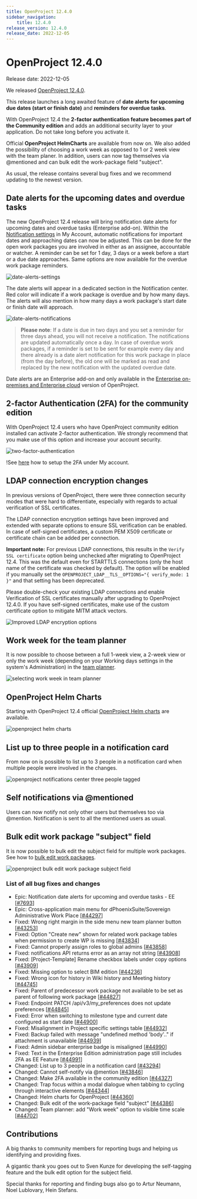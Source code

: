 ```yaml
---
title: OpenProject 12.4.0
sidebar_navigation:
    title: 12.4.0
release_version: 12.4.0
release_date: 2022-12-05
---
```


# OpenProject 12.4.0

Release date: 2022-12-05

We released [OpenProject 12.4.0](https://community.openproject.org/versions/1595).

This release launches a long awaited feature of **date alerts for upcoming due dates (start or finish date)** and **reminders for overdue tasks**.

With OpenProject 12.4 the **2-factor authentication feature becomes part of the Community edition** and adds an additional security layer to your application. Do not take long before you activate it.

Official **OpenProject HelmCharts** are available from now on. We also added the possibility of choosing a work week as opposed to 1 or 2 week view with the team planer. In addition, users can now tag themselves via @mentioned and can bulk edit the work-package field "subject".

As usual, the release contains several bug fixes and we recommend updating to the newest version.

## Date alerts for the upcoming dates and overdue tasks

The new OpenProject 12.4 release will bring notification date alerts for upcoming dates and overdue tasks (Enterprise add-on). Within the [Notification settings](../../../user-guide/notifications/notification-settings/) in My Account, automatic notifications for important dates and approaching dates can now be adjusted. This can be done for the open work packages you are involved in either as an assignee, accountable or watcher. A reminder can be set for 1 day, 3 days or a week before a start or a due date approaches.
Same options are now available for the overdue work package reminders.

![date-alerts-settings](openproject-date-alerts-settings.png)

The date alerts will appear in a dedicated section in the Notification center. Red color will indicate if a work package is overdue and by how many days. The alerts will also mention in how many days a work package's start date or finish date will approach.

![date-alerts-notifications](openproject-date-alerts-notification-center.png)

>**Please note**: If a date is due in two days and you set a reminder for three days ahead, you will not receive a notification. The notifications are updated automatically once a day.
In case of overdue work packages, if a reminder is set to be sent for example every day and there already is a date alert notification for this work package in place (from the day before), the old one will be marked as read and replaced by the new notification with the updated overdue date.

Date alerts are an Enterprise add-on and only available in the [Enterprise on-premises and Enterprise cloud](https://www.openproject.org/enterprise-edition) version of OpenProject.

## 2-factor Authentication (2FA) for the community edition

With OpenProject 12.4 users who have OpenProject community edition installed can activate 2-factor authentication. We strongly recommend that you make use of this option and increase your account security.

![two-factor-authentication](openproject-2-factor-authentication-community-edition.png)

!See [here](../../../getting-started/my-account/#two-factor-authentication) how to setup the 2FA under My account.



## LDAP connection encryption changes

In previous versions of OpenProject, there were three connection security modes that were hard to differentiate, especially with regards to actual verification of SSL certificates.

The LDAP connection encryption settings have been improved and extended with separate options to ensure SSL verification can be enabled. In case of self-signed certificates, a custom PEM X509 certificate or certificate chain can be added per connection.

**Important note:** For previous LDAP connections, this results in the `Verify SSL certificate` option being unchecked after migrating to OpenProject 12.4. This was the default even for STARTTLS connections (only the host name of the certificate was checked by default). The option will be enabled if you manually set the `OPENPROJECT_LDAP__TLS__OPTIONS="{ verify_mode: 1 }"` and that setting has been deprecated.

Please double-check your existing LDAP connections and enable Verification of SSL certificates manually after upgrading to OpenProject 12.4.0. If you have self-signed certificates, make use of the custom certificate option to mitigate MITM attack vectors.

![Improved LDAP encryption options](ldap-encryption-options.png)

## Work week for the team planner

It is now possible to choose between a full 1-week view, a 2-week view or only the work week (depending on your Working days settings in the system's Administration) in the [team planner](../../../user-guide/team-planner/).

![selecting work week in team planner](openproject-team-planner-work-week.gif)

## OpenProject Helm Charts

Starting with OpenProject 12.4 official [OpenProject Helm charts](../../../installation-and-operations/installation/helm-chart) are available.

![openproject helm charts](openproject-helm-charts.jpg)

## List up to three people in a notification card

From now on is possible to list up to 3 people in a notification card when multiple people were involved in the changes.

![openproject notifications center three people tagged](openproject-notifications-three-users-tagged.png)

## Self notifications via @mentioned

Users can now notify not only other users but themselves too via @mention. Notification is sent to all the mentioned users as usual.

## Bulk edit work package "subject" field

It is now possible to bulk edit the subject field for multiple work packages. See how to [bulk edit work packages](../../../user-guide/work-packages/edit-work-package/#bulk-edit-work-packages).

![openproject bulk edit work package subject field](openproject-bulk-edit-subject.png)

### List of all bug fixes and changes

- Epic: Notification date alerts for upcoming and overdue tasks - EE \[[#7693](https://community.openproject.org/wp/7693)\]
- Epic: Cross-application main menu for dPhoenixSuite/Sovereign Administrative Work Place  \[[#44297](https://community.openproject.org/wp/44297)\]
- Fixed: Wrong right margin in the side menu new team planner button \[[#43253](https://community.openproject.org/wp/43253)\]
- Fixed: Option "Create new" shown for related work package tables when permission to create WP is missing \[[#43834](https://community.openproject.org/wp/43834)\]
- Fixed: Cannot properly assign roles to global admins \[[#43858](https://community.openproject.org/wp/43858)\]
- Fixed: notifications API returns error as an array not string \[[#43908](https://community.openproject.org/wp/43908)\]
- Fixed: [Project-Template] Rename checkbox labels under copy options \[[#43909](https://community.openproject.org/wp/43909)\]
- Fixed: Missing option to select BIM edition \[[#44236](https://community.openproject.org/wp/44236)\]
- Fixed: Wrong icon for history in Wiki history and Meeting history \[[#44745](https://community.openproject.org/wp/44745)\]
- Fixed: Parent of predecessor work package not available to be set as parent of following work package \[[#44827](https://community.openproject.org/wp/44827)\]
- Fixed: Endpoint PATCH /api/v3/my_preferences does not update preferences \[[#44845](https://community.openproject.org/wp/44845)\]
- Fixed: Error when switching to milestone type and current date configured as start date \[[#44900](https://community.openproject.org/wp/44900)\]
- Fixed: Misalignment in Project specific settings table  \[[#44932](https://community.openproject.org/wp/44932)\]
- Fixed: Backup failed with message "undefined method 'body'.." if attachment is unavailable \[[#44939](https://community.openproject.org/wp/44939)\]
- Fixed: Admin sidebar enterprise badge is misaligned \[[#44990](https://community.openproject.org/wp/44990)\]
- Fixed: Text in the Enterprise Edition administration page still includes 2FA as EE Feature \[[#44991](https://community.openproject.org/wp/44991)\]
- Changed: List up to 3 people in a notification card \[[#43294](https://community.openproject.org/wp/43294)\]
- Changed: Cannot self-notify via @mention \[[#43846](https://community.openproject.org/wp/43846)\]
- Changed: Make 2FA available in the community edition \[[#44327](https://community.openproject.org/wp/44327)\]
- Changed: Trap focus within a modal dialogue when tabbing to cycling through interactive elements \[[#44344](https://community.openproject.org/wp/44344)\]
- Changed: Helm charts for OpenProject \[[#44360](https://community.openproject.org/wp/44360)\]
- Changed: Bulk edit of the work-package field "subject" \[[#44386](https://community.openproject.org/wp/44386)\]
- Changed: Team planner: add "Work week" option to visible time scale \[[#44702](https://community.openproject.org/wp/44702)\]

## Contributions
A big thanks to community members for reporting bugs and helping us identifying and providing fixes.

A gigantic thank you goes out to Sven Kunze for developing the self-tagging feature and the bulk edit option for the subject field.

Special thanks for reporting and finding bugs also go to Artur Neumann, Noel Lublovary, Hein Stefans.

